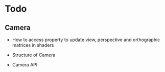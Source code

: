 # Todo

##	Camera 
- How to access property to update view, perspective and orthographic matrices in shaders

- Structure of Camera

- Camera API